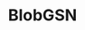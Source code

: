 ---
layout: page
title: BlobGSN
description: neural radiance fields with conditioning; mid-level blob representation of generative scene networks
img: assets/img/scene_walk_0.gif
importance: 2
category: course projects
redirect: https://ilonadem.github.io/blobgsn-demo/
---